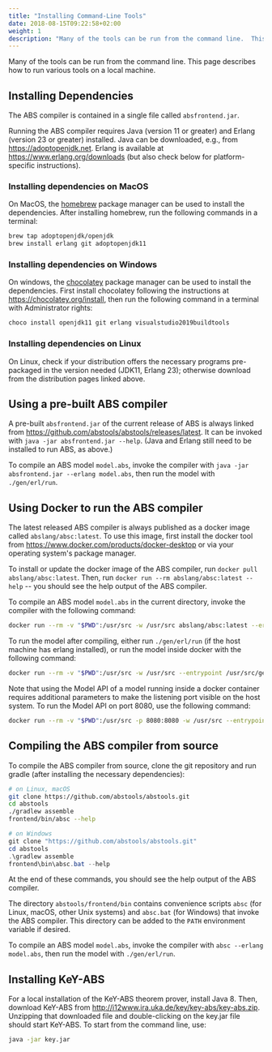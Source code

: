 ```yaml
---
title: "Installing Command-Line Tools"
date: 2018-08-15T09:22:58+02:00
weight: 1
description: "Many of the tools can be run from the command line.  This page describes how to run various tools on a local machine."
---
```


Many of the tools can be run from the command line.  This page describes
how to run various tools on a local machine.

## Installing Dependencies

The ABS compiler is contained in a single file called `absfrontend.jar`.

Running the ABS compiler requires Java (version 11 or greater) and Erlang
(version 23 or greater) installed.  Java can be downloaded, e.g., from
<https://adoptopenjdk.net>.  Erlang is available at
<https://www.erlang.org/downloads> (but also check below for platform-specific
instructions).

### Installing dependencies on MacOS

On MacOS, the [homebrew](https://brew.sh/) package manager can be used
to install the dependencies.  After installing homebrew, run the
following commands in a terminal:

```bash
brew tap adoptopenjdk/openjdk
brew install erlang git adoptopenjdk11
```

### Installing dependencies on Windows

On windows, the [chocolatey](https://chocolatey.org/) package manager
can be used to install the dependencies.  First install chocolatey
following the instructions at <https://chocolatey.org/install>, then
run the following command in a terminal with Administrator rights:

```powershell
choco install openjdk11 git erlang visualstudio2019buildtools
```

### Installing dependencies on Linux

On Linux, check if your distribution offers the necessary programs
pre-packaged in the version needed (JDK11, Erlang 23); otherwise
download from the distribution pages linked above.

## Using a pre-built ABS compiler

A pre-built `absfrontend.jar` of the current release of ABS is always linked
from <https://github.com/abstools/abstools/releases/latest>.  It can be
invoked with `java -jar absfrontend.jar --help`.  (Java and Erlang still need
to be installed to run ABS, as above.)

To compile an ABS model `model.abs`, invoke the compiler with `java
-jar absfrontend.jar --erlang model.abs`, then run the model with
`./gen/erl/run`.

## Using Docker to run the ABS compiler

The latest released ABS compiler is always published as a docker image
called `abslang/absc:latest`.  To use this image, first install the
docker tool from https://www.docker.com/products/docker-desktop or
via your operating system's package manager.

To install or update the docker image of the ABS compiler, run `docker
pull abslang/absc:latest`.  Then, run `docker run --rm abslang/absc:latest
--help` -- you should see the help output of the ABS compiler.

To compile an ABS model `model.abs` in the current directory, invoke
the compiler with the following command:

```bash
docker run --rm -v "$PWD":/usr/src -w /usr/src abslang/absc:latest --erlang model.abs
```

To run the model after compiling, either run `./gen/erl/run` (if the
host machine has erlang installed), or run the model inside docker
with the following command:

```bash
docker run --rm -v "$PWD":/usr/src -w /usr/src --entrypoint /usr/src/gen/erl/run abslang/absc
```

Note that using the Model API of a model running inside a docker
container requires additional parameters to make the listening port
visible on the host system.  To run the Model API on port 8080, use
the following command:

```bash
docker run --rm -v "$PWD":/usr/src -p 8080:8080 -w /usr/src --entrypoint /usr/src/gen/erl/run abslang/absc -p 8080
```

## Compiling the ABS compiler from source

To compile the ABS compiler from source, clone the git repository and run
gradle (after installing the necessary dependencies):

```bash
# on Linux, macOS
git clone https://github.com/abstools/abstools.git
cd abstools
./gradlew assemble
frontend/bin/absc --help
```

```powershell
# on Windows
git clone "https://github.com/abstools/abstools.git"
cd abstools
.\gradlew assemble
frontend\bin\absc.bat --help
```

At the end of these commands, you should see the help output of the ABS
compiler.

The directory `abstools/frontend/bin` contains convenience scripts `absc` (for
Linux, macOS, other Unix systems) and `absc.bat` (for Windows) that invoke the
ABS compiler.  This directory can be added to the `PATH` environment variable
if desired.

To compile an ABS model `model.abs`, invoke the compiler with `absc
--erlang model.abs`, then run the model with `./gen/erl/run`.

## Installing KeY-ABS

For a local installation of the KeY-ABS theorem prover, install Java 8.  Then,
download KeY-ABS from http://i12www.ira.uka.de/key/key-abs/key-abs.zip.
Unzipping that downloaded file and double-clicking on the key.jar file should
start KeY-ABS.  To start from the command line, use:

```bash
java -jar key.jar
```
